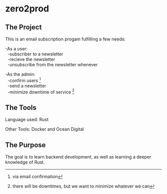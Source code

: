 # zero2prod

## The Project
This is an email subscription progam fulfilling a few needs:
    
-As a user:\
&nbsp;&nbsp;-subscriber to a newsletter\
&nbsp;&nbsp;-recieve the newsletter\
&nbsp;&nbsp;-unsubscribe from the newsletter whenever

-As the admin: \
&nbsp;&nbsp;-confirm users [^1]\
&nbsp;&nbsp;-send a newsletter\
&nbsp;&nbsp;-minimize downtime of service [^2]

## The Tools
Language used: Rust

Other Tools: Docker and Ocean Digital

## The Purpose
  The goal is to learn backend development, as well as learning a deeper knowledge of Rust.

[^1]: via email confirmation

[^2]: there will be downtimes, but we want to minimize whatever we can


